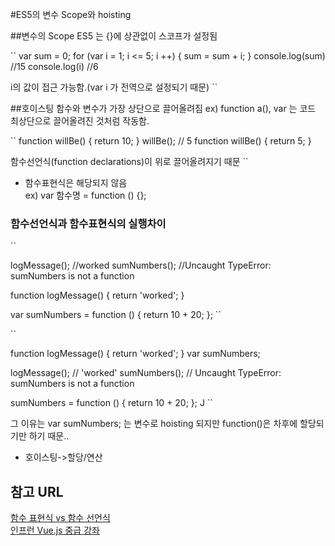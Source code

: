 #ES5의 변수 Scope와 hoisting


##변수의 Scope
ES5 는 {}에 상관없이 스코프가 설정됨  

``
var sum = 0;
for (var i = 1; i <= 5; i ++) {
  sum = sum + i;
}
console.log(sum) //15
console.log(i) //6

i의 값이 접근 가능함.(var i 가 전역으로 설정되기 때문)
``

##호이스팅
함수와 변수가 가장 상단으로 끌어올려짐 
ex) function a(), var 는 코드 최상단으로 끌어올려진 것처럼 작동함.  

``
function willBe() {
  return 10;
}
willBe(); // 5
function willBe() {
  return 5;
}

함수선언식(function declarations)이 위로 끌어올려지기 때문
``
* 함수표현식은 해당되지 않음  
ex) var 함수명 = function () {};


### 함수선언식과 함수표현식의 실행차이

``
<!-- 실행전 -->
logMessage(); //worked
sumNumbers(); //Uncaught TypeError: sumNumbers is not a function

function logMessage() {
  return 'worked';
}

var sumNumbers = function () {
  return 10 + 20;
};
``

``
<!-- 실행되었을경우 -->
function logMessage() {
  return 'worked';
}
var sumNumbers;

logMessage(); // 'worked'
sumNumbers(); // Uncaught TypeError: sumNumbers is not a function

sumNumbers = function () {
  return 10 + 20;
};
J
``

그 이유는 var sumNumbers; 는 변수로 hoisting 되지만 function()은 차후에 할당되기만 하기 때문..     

* 호이스팅->할당/연산


## 참고 URL

[함수 표현식 vs 함수 선언식](https://joshua1988.github.io/web-development/javascript/function-expressions-vs-declarations/)  
 [인프런 Vue.js 중급 강좌](https://www.inflearn.com/course/vue-pwa-vue-js-%EC%A4%91%EA%B8%89#)

